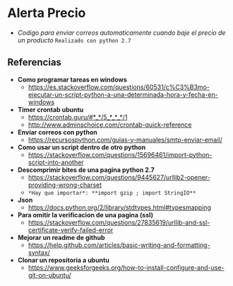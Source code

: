# Alerta Precio
- *Codigo para enviar correos automaticamente cuando baje el precio de un producto*
`Realizado con python 2.7`

## Referencias
- **Como programar tareas en windows**
  - https://es.stackoverflow.com/questions/60531/c%C3%B3mo-ejecutar-un-script-python-a-una-determinada-hora-y-fecha-en-windows    
- **Timer crontab ubuntu**
   * https://crontab.guru/#*_*/5_*_*_*/1
   * http://www.adminschoice.com/crontab-quick-reference 
- **Enviar correos con python**
   * https://recursospython.com/guias-y-manuales/smtp-enviar-email/ 
- **Como usar un script dentro de otro python**
  * https://stackoverflow.com/questions/15696461/import-python-script-into-another 
- **Descomprimir bites de una pagina python 2.7**
  * https://stackoverflow.com/questions/9445627/urllib2-opener-providing-wrong-charset
  - `*Hay que importar*: **import gzip ; import StringIO** `
- **Json**
  - https://docs.python.org/2/library/stdtypes.html#typesmapping
- **Para omitir la verificacion de una pagina (ssl)**
  * https://stackoverflow.com/questions/27835619/urllib-and-ssl-certificate-verify-failed-error
- **Mejorar un readme de github**
  * https://help.github.com/articles/basic-writing-and-formatting-syntax/
- **Clonar un repositoria a ubuntu**
  - https://www.geeksforgeeks.org/how-to-install-configure-and-use-git-on-ubuntu/

